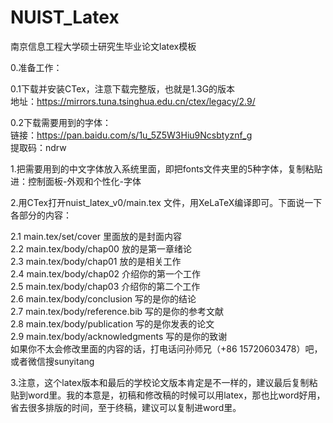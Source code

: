 # NUIST_Latex
南京信息工程大学硕士研究生毕业论文latex模板

0.准备工作：

0.1下载并安装CTex，注意下载完整版，也就是1.3G的版本  
地址：https://mirrors.tuna.tsinghua.edu.cn/ctex/legacy/2.9/  

0.2下载需要用到的字体：  
链接：https://pan.baidu.com/s/1u_5Z5W3Hiu9Ncsbtyznf_g  
提取码：ndrw

1.把需要用到的中文字体放入系统里面，即把fonts文件夹里的5种字体，复制粘贴进：控制面板-外观和个性化-字体

2.用CTex打开nuist_latex_v0/main.tex 文件，用XeLaTeX编译即可。下面说一下各部分的内容：

2.1 main.tex/set/cover 里面放的是封面内容  
2.2 main.tex/body/chap00 放的是第一章绪论  
2.3 main.tex/body/chap01 放的是相关工作  
2.4 main.tex/body/chap02 介绍你的第一个工作  
2.5 main.tex/body/chap03 介绍你的第二个工作  
2.6 main.tex/body/conclusion 写的是你的结论  
2.7 main.tex/body/reference.bib 写的是你的参考文献  
2.8 main.tex/body/publication 写的是你发表的论文  
2.9 main.tex/body/acknowledgments 写的是你的致谢  
如果你不太会修改里面的内容的话，打电话问孙师兄（+86 15720603478）吧，或者微信搜sunyitang

3.注意，这个latex版本和最后的学校论文版本肯定是不一样的，建议最后复制粘贴到word里。我的本意是，初稿和修改稿的时候可以用latex，那也比word好用，省去很多排版的时间，至于终稿，建议可以复制进word里。
